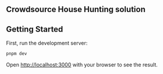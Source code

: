 ## Crowdsource House Hunting solution

## Getting Started

First, run the development server:

```bash
pnpm dev
```

Open [http://localhost:3000](http://localhost:3000) with your browser to see the result.
